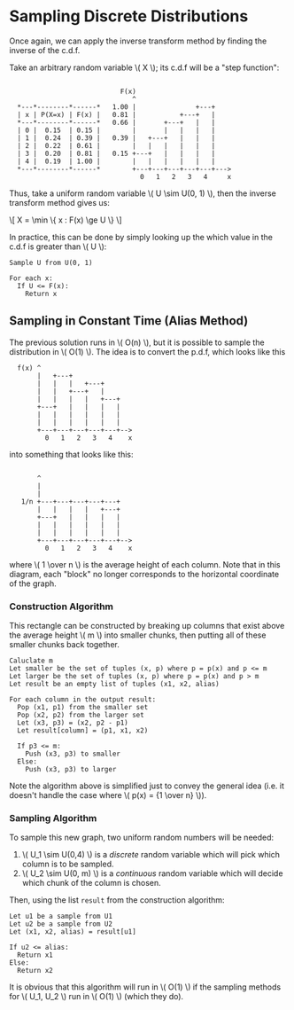 # Sampling Discrete Distributions

Once again, we can apply the inverse transform method by finding the inverse of the c.d.f.

Take an arbitrary random variable \\( X \\); its c.d.f will be a "step function":


```

                            F(x)
                               ^
  *---*--------*------*   1.00 |               +---+
  | x | P(X=x) | F(x) |   0.81 |           +---+   |
  *---*--------*------*   0.66 |       +---+   |   |
  | 0 |  0.15  | 0.15 |        |       |   |   |   |
  | 1 |  0.24  | 0.39 |   0.39 |   +---+   |   |   |
  | 2 |  0.22  | 0.61 |        |   |   |   |   |   |
  | 3 |  0.20  | 0.81 |   0.15 +---+   |   |   |   |
  | 4 |  0.19  | 1.00 |        |   |   |   |   |   |
  *---*--------*------*        +---+---+---+---+---+--->
                                 0   1   2   3   4     x

```

Thus, take a uniform random variable \\( U \\sim U(0, 1) \\), then the inverse transform method gives us:

\\[
X = \\min \\{ x : F(x) \\ge U \\}
\\]

In practice, this can be done by simply looking up the which value in the c.d.f is greater than \\( U \\):

```
Sample U from U(0, 1)

For each x:
  If U <= F(x):
    Return x
```


## Sampling in Constant Time (Alias Method)

The previous solution runs in \\( O(n) \\), but it is possible to sample the distribution in \\( O(1) \\). The idea is to convert the p.d.f, which looks like this

```
  f(x) ^
       |   +---+
       |   |   |   +---+
       |   |   +---+   |
       |   |   |   |   +---+
       +---+   |   |   |   |
       |   |   |   |   |   |
       |   |   |   |   |   |
       +---+---+---+---+---+-->
         0   1   2   3   4    x
```

into something that looks like this:

```

       ^
       |
       |
   1/n +---+---+---+---+---+
       |   |   |   |   +---+
       +---+   |   |   |   |
       |   |   |   |   |   |
       |   |   |   |   |   |
       +---+---+---+---+---+-->
         0   1   2   3   4    x
```

where \\( 1 \\over n \\) is the average height of each column. Note that in this diagram, each "block" no longer corresponds to the horizontal coordinate of the graph.

### Construction Algorithm

This rectangle can be constructed by breaking up columns that exist above the average height \\( m \\) into smaller chunks, then putting all of these smaller chunks back together.

```
Caluclate m
Let smaller be the set of tuples (x, p) where p = p(x) and p <= m
Let larger be the set of tuples (x, p) where p = p(x) and p > m
Let result be an empty list of tuples (x1, x2, alias)

For each column in the output result:
  Pop (x1, p1) from the smaller set
  Pop (x2, p2) from the larger set
  Let (x3, p3) = (x2, p2 - p1)
  Let result[column] = (p1, x1, x2)

  If p3 <= m:
    Push (x3, p3) to smaller
  Else:
    Push (x3, p3) to larger
```

Note the algorithm above is simplified just to convey the general idea (i.e. it doesn't handle the case where \\( p(x) = {1 \\over n} \\)).

### Sampling Algorithm

To sample this new graph, two uniform random numbers will be needed:

1. \\( U_1 \\sim U(0,4) \\) is a *discrete* random variable which will pick which column is to be sampled.
2. \\( U_2 \\sim U(0, m) \\) is a *continuous* random variable which will decide which chunk of the column is chosen.

Then, using the list `result` from the construction algorithm:

```
Let u1 be a sample from U1
Let u2 be a sample from U2
Let (x1, x2, alias) = result[u1]

If u2 <= alias:
  Return x1
Else:
  Return x2
```

It is obvious that this algorithm will run in \\( O(1) \\) if the sampling methods for \\( U_1, U_2 \\) run in \\( O(1) \\) (which they do).
